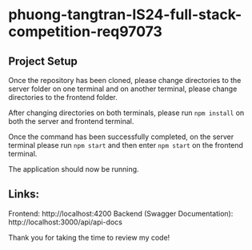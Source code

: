 # phuong-tangtran-IS24-full-stack-competition-req97073

## Project Setup
Once the repository has been cloned, please change directories to the server folder on one terminal and on another terminal, please change directories to the frontend folder.

After changing directories on both terminals, please run `npm install` on both the server and frontend terminal. 

Once the command has been successfully completed, on the server terminal please run `npm start` and then enter `npm start` on the frontend terminal. 

The application should now be running. 

## Links:
Frontend: http://localhost:4200
Backend (Swagger Documentation): http://localhost:3000/api/api-docs

Thank you for taking the time to review my code!